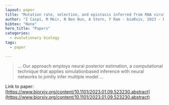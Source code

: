 ```yaml
---
layout: paper
title: "Mutation rate, selection, and epistasis inferred from RNA virus haplotypes via neural posterior estimation"
author: "I Caspi, M Meir, N Ben Nun, A Stern, Y Ram - bioRxiv, 2023 - biorxiv.org"
bibtex: "None"
hero_title: "Papers"
categories:
  - evolutionary biology
tags:
  - paper

---
```

>… Our approach employs neural posterior estimation, a computational technique that applies simulationbased inference with neural networks to jointly infer multiple model …

Link to paper: [https://www.biorxiv.org/content/10.1101/2023.01.09.523230.abstract](https://www.biorxiv.org/content/10.1101/2023.01.09.523230.abstract)



